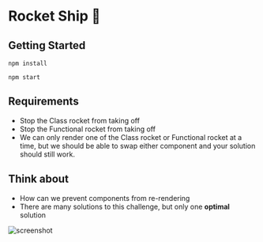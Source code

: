 # Rocket Ship 🚀

## Getting Started

`npm install`

`npm start`

## Requirements

- Stop the Class rocket from taking off
- Stop the Functional rocket from taking off
- We can only render one of the Class rocket or Functional rocket at a time, but we should be able to swap either component and your solution should still work.

## Think about

- How can we prevent components from re-rendering
- There are many solutions to this challenge, but only one __optimal__ solution

![screenshot](https://puu.sh/Fq16F/1ad6edff1b.png)
